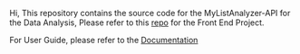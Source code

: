 Hi, This repository contains the source code for the MyListAnalyzer-API for the Data Analysis, Please refer to this [repo](https://github.com/RahulARanger/MyListAnalyzerDash) for the Front End Project.

For User Guide, please refer to the [Documentation](https://saihanumarahul66.gitbook.io/mla-dash/)